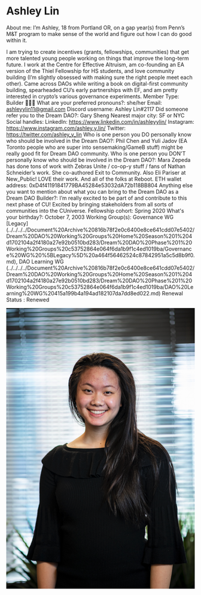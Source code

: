 # Ashley Lin

About me: I’m Ashley, 18 from Portland OR, on a gap year(s) from Penn’s M&T program to make sense of the world and figure out how I can do good within it. 

I am trying to create incentives (grants, fellowships, communities) that get more talented young people working on things that improve the long-term future. I work at the Centre for Effective Altruism, am co-founding an EA version of the Thiel Fellowship for HS students, and love community building (I’m slightly obsessed with making sure the right people meet each other). Came across DAOs while writing a book on digital-first community building, spearheaded CU’s early partnerships with EF, and am pretty interested in crypto’s various governance experiments.
Member Type: Builder 👷🏾‍♀️
What are your preferred pronouns?: she/her
Email: ashleyylin11@gmail.com
Discord username: Ashley Lin#2117
Did someone refer you to the Dream DAO?: Gary Sheng
Nearest major city: SF or NYC
Social handles: LinkedIn: https://www.linkedin.com/in/ashleyylin/
Instagram: https://www.instagram.com/ashley.y.lin/
Twitter: https://twitter.com/ashley_y_lin
Who is one person you DO personally know who should be involved in the Dream DAO?: Phil Chen and Yuli Jadov (EA Toronto people who are super into sensemaking/GameB stuff) might be really good fit for Dream DAO community. 
Who is one person you DON'T personally know who should be involved in the Dream DAO?: Mara Zepeda has done tons of work with Zebras Unite / co-op-y stuff / fans of Nathan Schneider’s work. She co-authored Exit to Community. Also Eli Pariser at New_Public! LOVE their work. And all of the folks at Reboot.
ETH wallet address: 0xD4f41191841779BA45284e53032dA72b118BB804
Anything else you want to mention about what you can bring to the Dream DAO as a Dream DAO Builder?: I’m really excited to be part of and contribute to this next phase of CU! Excited by bringing stakeholders from all sorts of communities into the CUniverse.
Fellowship cohort: Spring 2020
What's your birthday?: October 7, 2003
Working Group(s): Governance WG [Legacy] (../../../../Document%20Archive%20816b78f2e0c6400e8ce641cdd07e5402/Dream%20DAO%20Working%20Groups%20Home%20Season%201%204d1702104a2f4180a27e92b0510bd283/Dream%20DAO%20Phase%201%20Working%20Groups%20c53752864e064f6da1b9f1c4ed1019ba/Governance%20WG%20%5BLegacy%5D%20a464f56462524c87842951a5c5d8b9f0.md), DAO Learning WG (../../../../Document%20Archive%20816b78f2e0c6400e8ce641cdd07e5402/Dream%20DAO%20Working%20Groups%20Home%20Season%201%204d1702104a2f4180a27e92b0510bd283/Dream%20DAO%20Phase%201%20Working%20Groups%20c53752864e064f6da1b9f1c4ed1019ba/DAO%20Learning%20WG%20415a199b4a194ad182107da7dd8ed022.md)
Renewal Status : Renewed

![Untitled](../../Dream%20DAO%20Voting%20Member%20List%201790792012994a419257db8f8a7807ff/%5BS2%5D%20Dream%20DAO%20Founding%20Voting%20Member%20List%202c05a57dde504a87a8ced236cce0b149/Ashley%20Lin%2047d8ae062f0e4b7cb30c6150c95ae4a3/Untitled.png)